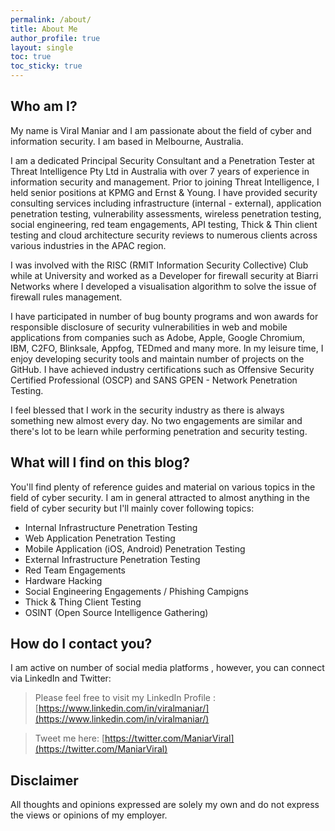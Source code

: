 ```yaml
---
permalink: /about/
title: About Me
author_profile: true
layout: single
toc: true
toc_sticky: true
---
```


## Who am I?

My name is Viral Maniar and I am passionate about the field of cyber and information security. I am based in Melbourne, Australia.

I am a dedicated Principal Security Consultant and a Penetration Tester at Threat Intelligence Pty Ltd in Australia with over 7 years of experience in information security and management. Prior to joining Threat Intelligence, I held senior positions at KPMG and Ernst & Young. I have provided security consulting services including infrastructure (internal - external), application penetration testing, vulnerability assessments, wireless penetration testing, social engineering, red team engagements, API testing, Thick & Thin client testing and cloud architecture security reviews to numerous clients across various industries in the APAC region.

I was involved with the RISC (RMIT Information Security Collective) Club while at University and worked as a Developer for firewall security at Biarri Networks where I developed a visualisation algorithm to solve the issue of firewall rules management. 

I have participated in number of bug bounty programs and won awards for responsible disclosure of security vulnerabilities in web and mobile applications from companies such as Adobe, Apple, Google Chromium, IBM, C2FO, Blinksale, Appfog, TEDmed and many more. In my leisure time, I enjoy developing security tools and maintain number of projects on the GitHub. I have achieved industry certifications such as Offensive Security Certified Professional (OSCP) and SANS GPEN - Network Penetration Testing.

I feel blessed that I work in the security industry as there is always something new almost every day. No two engagements are similar and there's lot to be learn while performing penetration and security testing.


## What will I find on this blog?

You'll find plenty of reference guides and material on various topics in the field of cyber security. I am in general attracted to almost anything in the field of cyber security but I'll mainly cover following topics:

- Internal Infrastructure Penetration Testing
- Web Application Penetration Testing
- Mobile Application (iOS, Android) Penetration Testing
- External Infrastructure Penetration Testing
- Red Team Engagements
- Hardware Hacking
- Social Engineering Engagements / Phishing Campigns
- Thick & Thing Client Testing
- OSINT (Open Source Intelligence Gathering)

## How do I contact you?

I am active on number of social media platforms , however, you can connect via LinkedIn and Twitter:

> Please feel free to visit my LinkedIn Profile :
> [https://www.linkedin.com/in/viralmaniar/](https://www.linkedin.com/in/viralmaniar/)

> Tweet me here:
> [https://twitter.com/ManiarViral](https://twitter.com/ManiarViral)

## Disclaimer

All thoughts and opinions expressed are solely my own and do not express the views or opinions of my employer.



